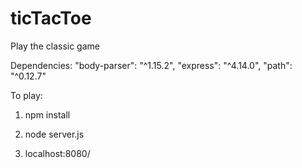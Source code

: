 # ticTacToe
Play the classic game

Dependencies:
    "body-parser": "^1.15.2",
    "express": "^4.14.0",
    "path": "^0.12.7"
    
To play:

1) npm install

2) node server.js

3) localhost:8080/
